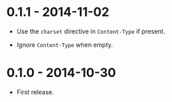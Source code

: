 0.1.1 - 2014-11-02
==================

* Use the `charset` directive in `Content-Type` if present.

* Ignore `Content-Type` when empty.

0.1.0 - 2014-10-30
==================

* First release.
